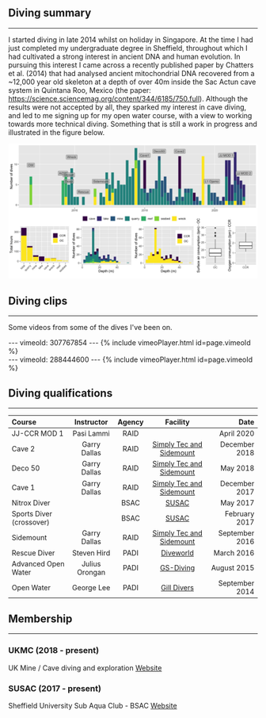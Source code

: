 ## Diving summary
___

I started diving in late 2014 whilst on holiday in Singapore. At the time I had just completed my undergraduate degree 
in Sheffield, throughout which I had cultivated a strong interest in ancient DNA and human evolution. In pursuing this 
interest I came across a recently published paper by Chatters et al. (2014) that had analysed ancient mitochondrial DNA
recovered from a ~12,000 year old skeleton at a depth of over 40m inside the Sac Actun cave system in Quintana Roo, 
Mexico (the paper: <https://science.sciencemag.org/content/344/6185/750.full>). Although the results were not accepted
by all, they sparked my interest in cave diving, and led to me signing up for my open water course, with a view to 
working towards more technical diving. Something that is still a work in progress and illustrated in the figure
below. 

![](dive_data/dive_summaries.png)


## Diving clips
___

Some videos from some of the dives I've been on.

 <div class="row">
  <div class="column">
    ---
    vimeoId: 307767854
    ---
    {% include vimeoPlayer.html id=page.vimeoId %}
  </div>
  <div class="column">
    ---
    vimeoId: 288444600
    ---
    {% include vimeoPlayer.html id=page.vimeoId %}
  </div>
</div> 


## Diving qualifications
___

| Course | Instructor | Agency | Facility | Date |
|:-------|:----------:|:--------:|:----:|-----:|
| JJ-CCR MOD 1 | Pasi Lammi | RAID | | April 2020 |
| Cave 2 | Garry Dallas | RAID | [Simply Tec and Sidemount](http://www.simplysidemount.com/) | December 2018 |
| Deco 50 | Garry Dallas | RAID | [Simply Tec and Sidemount](http://www.simplysidemount.com/) | May 2018 |
| Cave 1 | Garry Dallas | RAID | [Simply Tec and Sidemount](http://www.simplysidemount.com/) | December 2017 | 
| Nitrox Diver | | BSAC | [SUSAC](http://www.susac.com/) | May 2017 | 
| Sports Diver (crossover) | | BSAC | [SUSAC](http://www.susac.com/) | February 2017 |
| Sidemount |  Garry Dallas | RAID | [Simply Tec and Sidemount](http://www.simplysidemount.com/) | September 2016 |
| Rescue Diver | Steven Hird | PADI | [Diveworld](https://www.learn2dive.co.uk/) | March 2016 |
| Advanced Open Water | Julius Orongan | PADI | [GS-Diving](https://www.gs-diving.com/) | August 2015 |
| Open Water | George Lee | PADI | [Gill Divers](https://www.gilldivers.com/) | September 2014 |

## Membership
___

### UKMC (2018 - present)

UK Mine / Cave diving and exploration
[Website](http://www.ukmine-cave.com/)

### SUSAC (2017 - present)

Sheffield University Sub Aqua Club - BSAC
[Website](http://www.susac.com/)